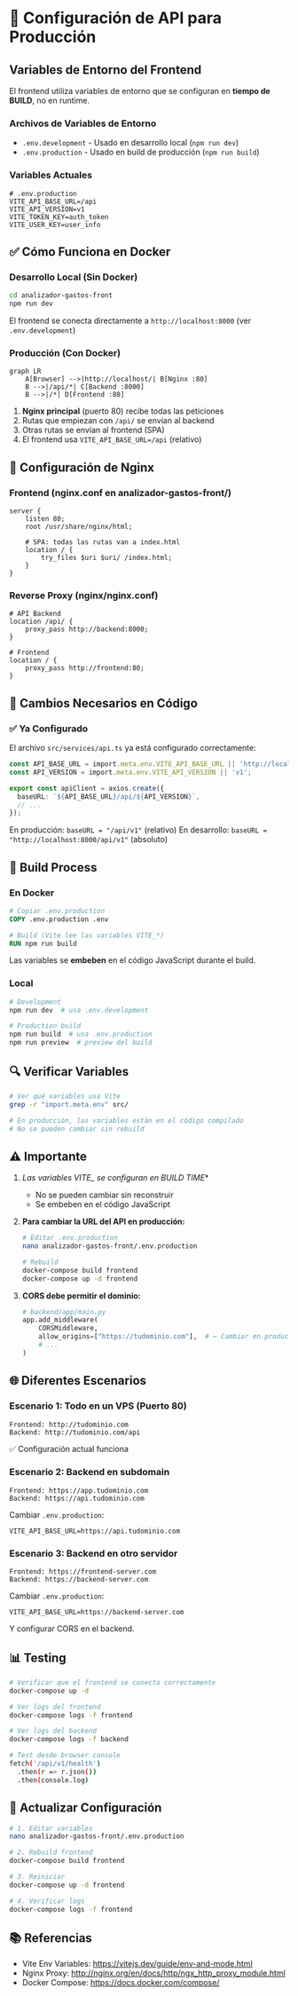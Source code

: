 # 🔄 Configuración de API para Producción

## Variables de Entorno del Frontend

El frontend utiliza variables de entorno que se configuran en **tiempo de BUILD**, no en runtime.

### Archivos de Variables de Entorno

- `.env.development` - Usado en desarrollo local (`npm run dev`)
- `.env.production` - Usado en build de producción (`npm run build`)

### Variables Actuales

```env
# .env.production
VITE_API_BASE_URL=/api
VITE_API_VERSION=v1
VITE_TOKEN_KEY=auth_token
VITE_USER_KEY=user_info
```

## ✅ Cómo Funciona en Docker

### Desarrollo Local (Sin Docker)

```bash
cd analizador-gastos-front
npm run dev
```

El frontend se conecta directamente a `http://localhost:8000` (ver `.env.development`)

### Producción (Con Docker)

```mermaid
graph LR
    A[Browser] -->|http://localhost/| B[Nginx :80]
    B -->|/api/*| C[Backend :8000]
    B -->|/*| D[Frontend :80]
```

1. **Nginx principal** (puerto 80) recibe todas las peticiones
2. Rutas que empiezan con `/api/` se envían al backend
3. Otras rutas se envían al frontend (SPA)
4. El frontend usa `VITE_API_BASE_URL=/api` (relativo)

## 🔧 Configuración de Nginx

### Frontend (nginx.conf en analizador-gastos-front/)

```nginx
server {
    listen 80;
    root /usr/share/nginx/html;
    
    # SPA: todas las rutas van a index.html
    location / {
        try_files $uri $uri/ /index.html;
    }
}
```

### Reverse Proxy (nginx/nginx.conf)

```nginx
# API Backend
location /api/ {
    proxy_pass http://backend:8000;
}

# Frontend
location / {
    proxy_pass http://frontend:80;
}
```

## 📝 Cambios Necesarios en Código

### ✅ Ya Configurado

El archivo `src/services/api.ts` ya está configurado correctamente:

```typescript
const API_BASE_URL = import.meta.env.VITE_API_BASE_URL || 'http://localhost:8000';
const API_VERSION = import.meta.env.VITE_API_VERSION || 'v1';

export const apiClient = axios.create({
  baseURL: `${API_BASE_URL}/api/${API_VERSION}`,
  // ...
});
```

En producción: `baseURL = "/api/v1"` (relativo)
En desarrollo: `baseURL = "http://localhost:8000/api/v1"` (absoluto)

## 🚀 Build Process

### En Docker

```dockerfile
# Copiar .env.production
COPY .env.production .env

# Build (Vite lee las variables VITE_*)
RUN npm run build
```

Las variables se **embeben** en el código JavaScript durante el build.

### Local

```bash
# Development
npm run dev  # usa .env.development

# Production build
npm run build  # usa .env.production
npm run preview  # preview del build
```

## 🔍 Verificar Variables

```bash
# Ver qué variables usa Vite
grep -r "import.meta.env" src/

# En producción, las variables están en el código compilado
# No se pueden cambiar sin rebuild
```

## ⚠️ Importante

1. **Las variables VITE_* se configuran en BUILD TIME**
   - No se pueden cambiar sin reconstruir
   - Se embeben en el código JavaScript

2. **Para cambiar la URL del API en producción:**
   ```bash
   # Editar .env.production
   nano analizador-gastos-front/.env.production
   
   # Rebuild
   docker-compose build frontend
   docker-compose up -d frontend
   ```

3. **CORS debe permitir el dominio:**
   ```python
   # backend/app/main.py
   app.add_middleware(
       CORSMiddleware,
       allow_origins=["https://tudominio.com"],  # ← Cambiar en producción
       # ...
   )
   ```

## 🌐 Diferentes Escenarios

### Escenario 1: Todo en un VPS (Puerto 80)
```
Frontend: http://tudominio.com
Backend: http://tudominio.com/api
```

✅ Configuración actual funciona

### Escenario 2: Backend en subdomain
```
Frontend: https://app.tudominio.com
Backend: https://api.tudominio.com
```

Cambiar `.env.production`:
```env
VITE_API_BASE_URL=https://api.tudominio.com
```

### Escenario 3: Backend en otro servidor
```
Frontend: https://frontend-server.com
Backend: https://backend-server.com
```

Cambiar `.env.production`:
```env
VITE_API_BASE_URL=https://backend-server.com
```

Y configurar CORS en el backend.

## 📊 Testing

```bash
# Verificar que el frontend se conecta correctamente
docker-compose up -d

# Ver logs del frontend
docker-compose logs -f frontend

# Ver logs del backend
docker-compose logs -f backend

# Test desde browser console
fetch('/api/v1/health')
  .then(r => r.json())
  .then(console.log)
```

## 🔄 Actualizar Configuración

```bash
# 1. Editar variables
nano analizador-gastos-front/.env.production

# 2. Rebuild frontend
docker-compose build frontend

# 3. Reiniciar
docker-compose up -d frontend

# 4. Verificar logs
docker-compose logs -f frontend
```

## 📚 Referencias

- Vite Env Variables: https://vitejs.dev/guide/env-and-mode.html
- Nginx Proxy: http://nginx.org/en/docs/http/ngx_http_proxy_module.html
- Docker Compose: https://docs.docker.com/compose/

